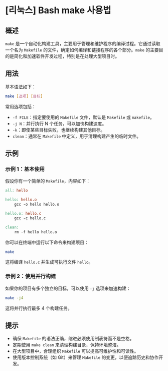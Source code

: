 # [리눅스] Bash make 사용법

## 概述
`make` 是一个自动化构建工具，主要用于管理和维护程序的编译过程。它通过读取一个名为 `Makefile` 的文件，确定如何编译和链接程序的各个部分。`make` 的主要目的是简化和加速软件开发过程，特别是在处理大型项目时。

## 用法
基本语法如下：
```bash
make [选项] [目标]
```
常用选项包括：
- `-f FILE`：指定要使用的 `Makefile` 文件，默认是 `Makefile` 或 `makefile`。
- `-j N`：并行执行 N 个任务，可以加快构建速度。
- `-k`：即使某些目标失败，也继续构建其他目标。
- `clean`：通常在 `Makefile` 中定义，用于清理构建产生的临时文件。

## 示例
### 示例 1：基本使用
假设你有一个简单的 `Makefile`，内容如下：
```makefile
all: hello

hello: hello.o
    gcc -o hello hello.o

hello.o: hello.c
    gcc -c hello.c

clean:
    rm -f hello hello.o
```
你可以在终端中运行以下命令来构建项目：
```bash
make
```
这将编译 `hello.c` 并生成可执行文件 `hello`。

### 示例 2：使用并行构建
如果你的项目有多个独立的目标，可以使用 `-j` 选项来加速构建：
```bash
make -j4
```
这将并行执行最多 4 个构建任务。

## 提示
- 确保 `Makefile` 的语法正确，缩进必须使用制表符而不是空格。
- 定期使用 `make clean` 来清理构建目录，保持环境整洁。
- 在大型项目中，合理组织 `Makefile` 可以提高可维护性和可读性。
- 使用版本控制系统（如 Git）来管理 `Makefile` 的变更，以便追踪历史和协作开发。